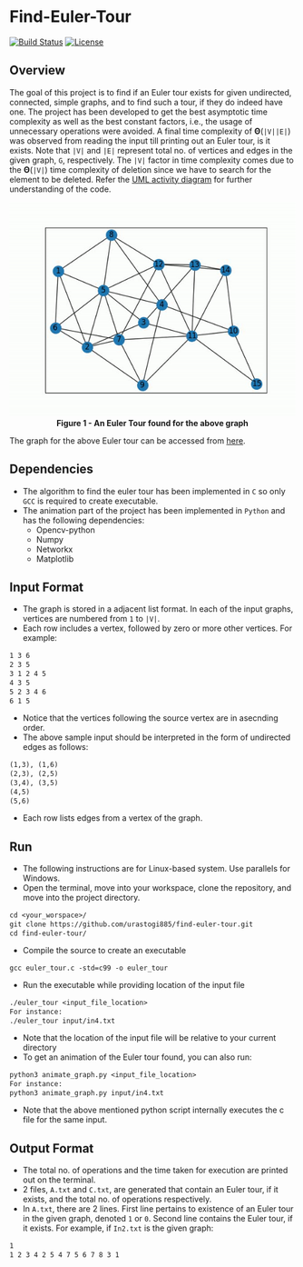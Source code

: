 # Find-Euler-Tour
[![Build Status](https://travis-ci.org/urastogi885/find-euler-tour.svg?branch=main)](https://travis-ci.org/github/urastogi885/find-euler-tour)
[![License](https://img.shields.io/badge/License-MIT-blue.svg)](https://github.com/urastogi885/find-euler-path/blob/main/LICENSE)

## Overview
The goal of this project is to find if an Euler tour exists for given undirected, connected, simple 
graphs, and to find such a tour, if they do indeed have one. The project has been developed to get 
the best asymptotic time complexity as well as the best constant factors, i.e., the usage
of unnecessary operations were avoided. A final time complexity of **Θ**(`|V||E|`) was observed 
from reading the input till printing out an Euler tour, is it exists. Note that `|V|` and `|E|` 
represent total no. of vertices and edges in the given graph, `G`, respectively. The `|V|` factor 
in time complexity comes due to the **Θ**(`|V|`) time complexity of deletion since we have to
search for the element to be deleted. Refer the [UML activity diagram](https://github.com/urastogi885/find-euler-tour/blob/main/uml/activity_diagram.pdf) 
for further understanding of the code.

<p align="center">
  <img src="https://github.com/urastogi885/find-euler-tour/blob/main/images/euler_tour.gif">
  <br><b>Figure 1 - An Euler Tour found for the above graph</b><br>
</p>

The graph for the above Euler tour can be accessed from [here](https://github.com/urastogi885/find-euler-tour/blob/main/input/in5.txt).

## Dependencies
- The algorithm to find the euler tour has been implemented in `C` so only `GCC` is required to create executable.
- The animation part of the project has been implemented in `Python` and has the following dependencies:
  - Opencv-python
  - Numpy
  - Networkx
  - Matplotlib

## Input Format
- The graph is stored in a adjacent list format. In each of the input graphs, vertices are numbered from `1` to
`|V|`.
- Each row includes a vertex, followed by zero or more other vertices. For example:
```
1 3 6
2 3 5
3 1 2 4 5
4 3 5
5 2 3 4 6
6 1 5
```
- Notice that the vertices following the source vertex are in asecnding order.
- The above sample input should be interpreted in the form of undirected edges as follows:
```
(1,3), (1,6)
(2,3), (2,5)
(3,4), (3,5)
(4,5)
(5,6)
 ```
- Each row lists edges from a vertex of the graph.

## Run
- The following instructions are for Linux-based system. Use parallels for Windows.
- Open the terminal, move into your workspace, clone the repository, and move into the project directory.
```
cd <your_worspace>/
git clone https://github.com/urastogi885/find-euler-tour.git
cd find-euler-tour/
```
- Compile the source to create an executable
```
gcc euler_tour.c -std=c99 -o euler_tour
```
- Run the executable while providing location of the input file
```
./euler_tour <input_file_location>
For instance:
./euler_tour input/in4.txt
```
- Note that the location of the input file will be relative to your current directory
- To get an animation of the Euler tour found, you can also run:
```
python3 animate_graph.py <input_file_location>
For instance:
python3 animate_graph.py input/in4.txt
```
- Note that the above mentioned python script internally executes the c file for the same input. 

## Output Format
- The total no. of operations and the time taken for execution are printed out on the terminal.
- 2 files, `A.txt` and `C.txt`, are generated that contain an Euler tour, if it exists, and the total no. of operations respectively.
- In `A.txt`, there are 2 lines. First line pertains to existence of an Euler tour in the given graph, denoted `1` or `0`. Second line 
contains the Euler tour, if it exists. For example, if `In2.txt` is the given graph:
```
1
1 2 3 4 2 5 4 7 5 6 7 8 3 1 
```
